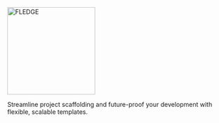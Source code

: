<picture>
   <source media="(prefers-color-scheme: dark)" srcset="https://unpkg.com/fledge@latest/assets/fledge-white.svg">
   <img loading="lazy" src="https://unpkg.com/fledge@latest/assets/fledge-black.svg" width="auto" height="200px" alt="FLEDGE">
</picture>

<br>

Streamline project scaffolding and future-proof your development with flexible, scalable templates.



